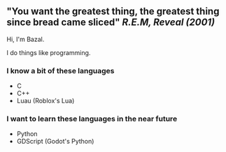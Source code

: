 ## "You want the greatest thing, the greatest thing since bread came sliced" _R.E.M, Reveal (2001)_

Hi, I'm Bazal.

I do things like programming.

### I know a bit of these languages
* C
* C++
* Luau (Roblox's Lua)

### I want to learn these languages in the near future
* Python
* GDScript (Godot's Python)
